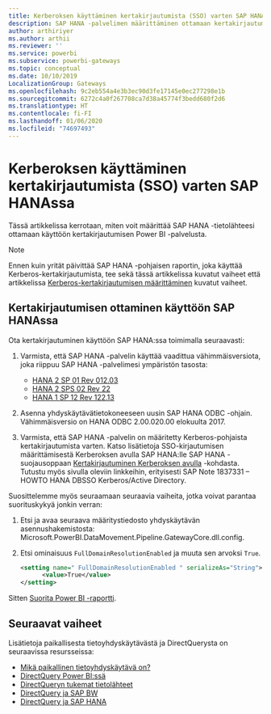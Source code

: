 ```yaml
---
title: Kerberoksen käyttäminen kertakirjautumista (SSO) varten SAP HANAssa
description: SAP HANA -palvelimen määrittäminen ottamaan kertakirjautuminen käyttöön Power BI -palvelussa
author: arthiriyer
ms.author: arthii
ms.reviewer: ''
ms.service: powerbi
ms.subservice: powerbi-gateways
ms.topic: conceptual
ms.date: 10/10/2019
LocalizationGroup: Gateways
ms.openlocfilehash: 9c2eb554a4e3b3ec90d3fe17145e0ec277298e1b
ms.sourcegitcommit: 6272c4a0f267708ca7d38a45774f3bedd680f2d6
ms.translationtype: HT
ms.contentlocale: fi-FI
ms.lasthandoff: 01/06/2020
ms.locfileid: "74697493"
---
```

# <a name="use-kerberos-for-single-sign-on-sso-to-sap-hana"></a>Kerberoksen käyttäminen kertakirjautumista (SSO) varten SAP HANAssa

Tässä artikkelissa kerrotaan, miten voit määrittää SAP HANA -tietolähteesi ottamaan käyttöön kertakirjautumisen Power BI -palvelusta.

> [!NOTE]
> Ennen kuin yrität päivittää SAP HANA -pohjaisen raportin, joka käyttää Kerberos-kertakirjautumista, tee sekä tässä artikkelissa kuvatut vaiheet että artikkelissa [Kerberos-kertakirjautumisen määrittäminen](service-gateway-sso-kerberos.md) kuvatut vaiheet.

## <a name="enable-sso-for-sap-hana"></a>Kertakirjautumisen ottaminen käyttöön SAP HANAssa

Ota kertakirjautuminen käyttöön SAP HANA:ssa toimimalla seuraavasti:

1. Varmista, että SAP HANA -palvelin käyttää vaadittua vähimmäisversiota, joka riippuu SAP HANA -palvelimesi ympäristön tasosta:
   - [HANA 2 SP 01 Rev 012.03](https://launchpad.support.sap.com/#/notes/2557386)
   - [HANA 2 SPS 02 Rev 22](https://launchpad.support.sap.com/#/notes/2547324)
   - [HANA 1 SP 12 Rev 122.13](https://launchpad.support.sap.com/#/notes/2528439)

2. Asenna yhdyskäytävätietokoneeseen uusin SAP HANA ODBC -ohjain. Vähimmäisversio on HANA ODBC 2.00.020.00 elokuulta 2017.

3. Varmista, että SAP HANA -palvelin on määritetty Kerberos-pohjaista kertakirjautumista varten. Katso lisätietoja SSO-kirjautumisen määrittämisestä Kerberoksen avulla SAP HANA:lle SAP HANA -suojausoppaan [Kertakirjautuminen Kerberoksen avulla](https://help.sap.com/viewer/b3ee5778bc2e4a089d3299b82ec762a7/2.0.03/1885fad82df943c2a1974f5da0eed66d.html) -kohdasta. Tutustu myös sivulla oleviin linkkeihin, erityisesti SAP Note 1837331 – HOWTO HANA DBSSO Kerberos/Active Directory.

Suosittelemme myös seuraamaan seuraavia vaiheita, jotka voivat parantaa suorituskykyä jonkin verran:

1. Etsi ja avaa seuraava määritystiedosto yhdyskäytävän asennushakemistosta: Microsoft.PowerBI.DataMovement.Pipeline.GatewayCore.dll.config.

2. Etsi ominaisuus `FullDomainResolutionEnabled` ja muuta sen arvoksi `True`.

    ```xml
    <setting name=" FullDomainResolutionEnabled " serializeAs="String">
          <value>True</value>
    </setting>
    ```

Sitten [Suorita Power BI -raportti](service-gateway-sso-kerberos.md#run-a-power-bi-report).

## <a name="next-steps"></a>Seuraavat vaiheet

Lisätietoja paikallisesta tietoyhdyskäytävästä ja DirectQuerysta on seuraavissa resursseissa:

* [Mikä paikallinen tietoyhdyskäytävä on?](/data-integration/gateway/service-gateway-onprem)
* [DirectQuery Power BI:ssä](desktop-directquery-about.md)
* [DirectQueryn tukemat tietolähteet](desktop-directquery-data-sources.md)
* [DirectQuery ja SAP BW](desktop-directquery-sap-bw.md)
* [DirectQuery ja SAP HANA](desktop-directquery-sap-hana.md)
